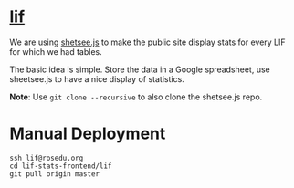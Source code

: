 [lif](http://lif.rosedu.org)
===
We are using [shetsee.js](http://github.com/jlord/sheetsee.js) to make the public site display stats for every LIF for which we had tables.

The basic idea is simple. Store the data in a Google spreadsheet, use sheetsee.js to have a nice display of statistics.

**Note**: Use `git clone --recursive` to also clone the shetsee.js repo.

Manual  Deployment
==================

```
ssh lif@rosedu.org
cd lif-stats-frontend/lif
git pull origin master
```
